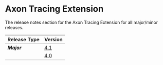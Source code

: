 # Axon Tracing Extension

The release notes section for the Axon Tracing Extension for all major/minor releases.

| Release Type | Version |
| :--- | :--- |
| _**Major**_ | [4.1](rn-tracing-major-releases.md#release-41---milestone) |
|  | [4.0](rn-tracing-major-releases.md#release-40) |
